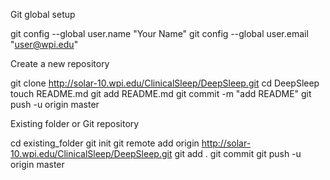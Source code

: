 Git global setup

git config --global user.name "Your Name"
git config --global user.email "user@wpi.edu"

Create a new repository

git clone http://solar-10.wpi.edu/ClinicalSleep/DeepSleep.git
cd DeepSleep
touch README.md
git add README.md
git commit -m "add README"
git push -u origin master

Existing folder or Git repository

cd existing_folder
git init
git remote add origin http://solar-10.wpi.edu/ClinicalSleep/DeepSleep.git
git add .
git commit
git push -u origin master
